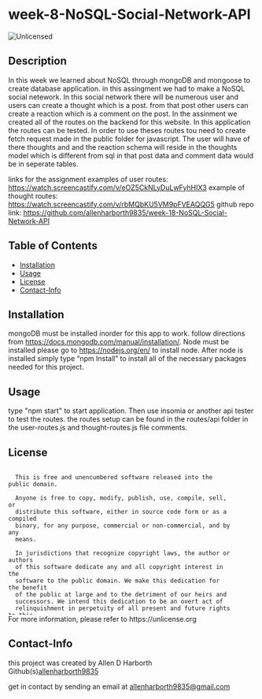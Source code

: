 # week-8-NoSQL-Social-Network-API
<img src="https://img.shields.io/badge/license-Unlicensed-blue" alt="Unlicensed">   

## Description

In this week we learned about NoSQL through mongoDB and mongoose to create database application. in this assingment we had to make a NoSQL social netework. In this social network there will be numerous user and users can create a thought which is a post. from that post other users can create a reaction which is a comment on the post. In the assinment we created all of the routes on the backend for this website. In this application the routes can be tested. In order to use theses routes tou need to create fetch request made in the public folder for javascript. The user will have of there thoughts and and the reaction schema will reside in the thoughts model which is different from sql in that post data and comment data would be in seperate tables.

links for the assignment
examples of user routes: https://watch.screencastify.com/v/eOZ5CkNLyDuLwFyhHIX3
example of thought routes: https://watch.screencastify.com/v/rbMQbKU5VM9pFVEAQQG5
github repo link: https://github.com/allenharborth9835/week-18-NoSQL-Social-Network-API
## Table of Contents
  * [Installation](#installation)
  * [Usage](#usage)
  * [License](#license)
  * [Contact-Info](#contact-info)

## Installation  

mongoDB must be installed inorder for this app to work. follow directions from https://docs.mongodb.com/manual/installation/.
Node must be installed please go to https://nodejs.org/en/ to install node.
After node is installed simply type “npm Install” to install all of the necessary packages needed for this project.

## Usage

type "npm start" to start application. Then use insomia or another api tester to test the routes. the routes setup can be found in the routes/api folder in the user-routes.js and thought-routes.js file comments.

## License
  <div style="height:300px; width:90%; overflow:auto;">

      This is free and unencumbered software released into the public domain.
    
      Anyone is free to copy, modify, publish, use, compile, sell, or
      distribute this software, either in source code form or as a compiled
      binary, for any purpose, commercial or non-commercial, and by any
      means.
      
      In jurisdictions that recognize copyright laws, the author or authors
      of this software dedicate any and all copyright interest in the
      software to the public domain. We make this dedication for the benefit
      of the public at large and to the detriment of our heirs and
      successors. We intend this dedication to be an overt act of
      relinquishment in perpetuity of all present and future rights to this
      software under copyright law.
      
      THE SOFTWARE IS PROVIDED "AS IS", WITHOUT WARRANTY OF ANY KIND,
      EXPRESS OR IMPLIED, INCLUDING BUT NOT LIMITED TO THE WARRANTIES OF
      MERCHANTABILITY, FITNESS FOR A PARTICULAR PURPOSE AND NONINFRINGEMENT.
      IN NO EVENT SHALL THE AUTHORS BE LIABLE FOR ANY CLAIM, DAMAGES OR
      OTHER LIABILITY, WHETHER IN AN ACTION OF CONTRACT, TORT OR OTHERWISE,
      ARISING FROM, OUT OF OR IN CONNECTION WITH THE SOFTWARE OR THE USE OR
      OTHER DEALINGS IN THE SOFTWARE.
  </div>
For more information, please refer to https://unlicense.org

## Contact-Info
this project was created by Allen D Harborth  
Github(s)[allenharborth9835](https://github.com/allenharborth9835)

get in contact by sending an email at allenharborth9835@gmail.com